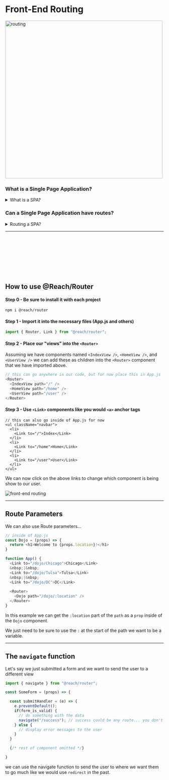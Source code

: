 # Front-End Routing

<img src="https://raw.githubusercontent.com/reach/router/master/logo-horizontal.png" alt="routing" width="500px" />

### What is a Single Page Application?

<details>
  <summary>What is a SPA?</summary>
  <p>A single-page application (SPA) is a web application or website that interacts with the web browser by dynamically rewriting the current web page with new data from the web server, instead of the default method of the browser loading entire new page. -Wikipedia</p>
</details>

### Can a Single Page Application have routes?

<details>
  <summary>Routing a SPA?</summary>
  <p>Yes. While it will appear to the user that they are navigating to different pages, in fact they will be viewing the same <code>index.html</code> all along. We can change what is displayed for our user pased on what <code>url</code> the user is viewing.</p>
</details>

<hr>

<br><br><br><br><br><br><br>

## How to use @Reach/Router

#### Step 0 - Be sure to install it with each project

```
npm i @reach/router
```

#### Step 1 - Import it into the necessary files (App.js and others)

```js
import { Router, Link } from "@reach/router";
```

#### Step 2 - Place our "views" into the `<Router>`

Assuming we have components named `<IndexView />`, `<HomeView />`, and `<UserView />` we can add these as children into the `<Router>` component that we have imported above. 

```js
// this can go anywhere in our code, but for now place this in App.js
<Router>
  <IndexView path="/" />
  <HomeView path="/home" />
  <UserView path="/user" />
</Router>
```

#### Step 3 - Use `<Link>` components like you would `<a>` anchor tags

```
// this can also go inside of App.js for now
<ul className="navbar">
  <li>
    <Link to="/">Index</Link>
  </li>
  <li>
    <Link to="/home">Home</Link>
  </li>
  <li>
    <Link to="/user">User</Link>
  </li>
</ul>
```

We can now click on the above links to change which component is being show to our user.

<img src="https://raw.githubusercontent.com/adion81/mern-lectures/master/assets/routing-nutshell.png" alt="front-end routing" />

<hr>

## Route Parameters

We can also use Route parameters...

```js
// inside of App.js
const Dojo = (props) => {
  return <h1>Welcome to {props.location}!</h1>
}

function App() {
  <Link to="/dojo/Chicago">Chicago</Link>
  &nbsp;|&nbsp;
  <Link to="/dojo/Tulsa">Tulsa</Link>
  &nbsp;|&nbsp;
  <Link to="/dojo/DC">DC</Link>
  
  <Router>
    <Dojo path="/dojo/:location" />
  </Router>
}
```

In this example we can get the `:location` part of the `path` as a `prop` inside of the `Dojo` component.

We just need to be sure to use the `:` at the start of the path we want to be a variable.

<hr>

## The `navigate` function

Let's say we just submitted a form and we want to send the user to a different view

```js
import { navigate } from "@reach/router";

const SomeForm = (props) => {

  const submitHandler = (e) => {
    e.preventDefault();
    if(form_is_valid) {
      // do something with the data
      navigate("/success"); // success could be any route... you don't have to call it success in fact please don't
    } else {
      // display error messages to the user
    }
  }

  {/* rest of component omitted */}

}
```

we can use the navigate function to send the user to where we want them to go much like we would use `redirect` in the past.
